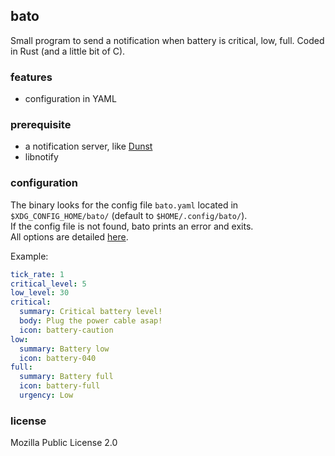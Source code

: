 ## bato

Small program to send a notification when battery is critical, low, full. Coded in Rust (and a little bit of C).

### features

* configuration in YAML

### prerequisite

- a notification server, like [Dunst](https://dunst-project.org/)
- libnotify

### configuration

The binary looks for the config file `bato.yaml` located in `$XDG_CONFIG_HOME/bato/` (default to `$HOME/.config/bato/`).\
If the config file is not found, bato prints an error and exits.\
All options are detailed [here](https://github.com/doums/bato/blob/master/bato.yaml).

Example:
```yaml
tick_rate: 1
critical_level: 5
low_level: 30
critical:
  summary: Critical battery level!
  body: Plug the power cable asap!
  icon: battery-caution
low:
  summary: Battery low
  icon: battery-040
full:
  summary: Battery full
  icon: battery-full
  urgency: Low
```

### license
Mozilla Public License 2.0
